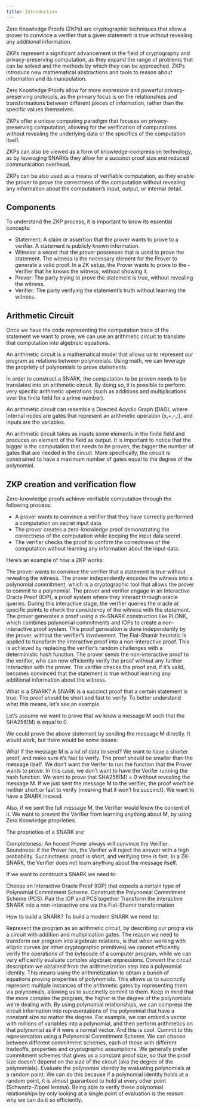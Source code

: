 ```yaml
---
title: Introduction
---
```



Zero Knowledge Proofs (ZKPs) are cryptographic techniques that allow a prover to convince a verifier that a given statement is true without revealing any additional information.

ZKPs represent a significant advancement in the field of cryptography and privacy-preserving computation, as they expand the range of problems that can be solved and the methods by which they can be approached. ZKPs introduce new mathematical abstractions and tools to reason about information and its manipulation.

Zero Knowledge Proofs allow for more expressive and powerful privacy-preserving protocols, as the primary focus is on the relationships and transformations between different pieces of information, rather than the specific values themselves.

ZKPs offer a unique computing paradigm that focuses on privacy-preserving computation, allowing for the verification of computations without revealing the underlying data or the specifics of the computation itself.

ZKPs can also be viewed as a form of knowledge-compression technology, as by leveraging SNARKs they allow for a succinct proof size and reduced communication overhead.

ZKPs can be also used as a means of verifiable computation, as they enable the prover to prove the correctness of the computation without revealing any information about the computation’s input, output, or internal detail.

## Components

To understand the ZKP process, it is important to know its essential concepts:
- Statement: A claim or assertion that the prover wants to prove to a verifier. A statement is publicly known information.
- Witness: a secret that the prover possesses that is used to prove the statement. The witness is the necessary element for the Prover to generate a valid proof. In a ZK setup, the Prover wants to prove to the - Verifier that he knows the witness, without showing it.
- Prover: The party trying to prove the statement is true, without revealing the witness.
- Verifier: The party verifying the statement’s truth without learning the witness.

## Arithmetic Circuit

Once we have the code representing the computation trace of the statement we want to prove, we can use an arithmetic circuit to translate that computation into algebraic equations.

An arithmetic circuit is a mathematical model that allows us to represent our program as relations between polynomials. Using math, we can leverage the propriety of polynomials to prove statements.

In order to construct a SNARK, the computation to be proven needs to be translated into an arithmetic circuit. By doing so, it is possible to perform very specific arithmetic operations (such as additions and multiplications over the finite field for a prime number). 

An arithmetic circuit can resemble a Directed Acyclic Graph (DAG), where Internal nodes are gates that represent an arithmetic operation (x,+,-,:), and inputs are the variables.

An arithmetic circuit takes as inputs some elements in the finite field and produces an element of the field as output. It is important to notice that the bigger is the computation that needs to be proven, the bigger the number of gates that are needed in the circuit. More specifically, the circuit is constrained to have a maximum number of gates equal to the degree of the polynomial.

## ZKP creation and verification flow

Zero-knowledge proofs achieve verifiable computation through the following process:

- A prover wants to convince a verifier that they have correctly performed a computation on secret input data.
- The prover creates a zero-knowledge proof demonstrating the correctness of the computation while keeping the input data secret.
- The verifier checks the proof to confirm the correctness of the computation without learning any information about the input data.


Here’s an example of how a ZKP works:

The prover wants to convince the verifier that a statement is true without revealing the witness.
The prover independently encodes the witness into a polynomial commitment, which is a cryptographic tool that allows the prover to commit to a polynomial.
The prover and verifier engage in an Interactive Oracle Proof (IOP), a proof system where they interact through oracle queries. During this interactive stage, the verifier queries the oracle at specific points to check the consistency of the witness with the statement.
The prover generates a proof using a zk-SNARK construction like PLONK, which combines polynomial commitments and IOPs to create a non-interactive proof system. This proof generation is done independently by the prover, without the verifier’s involvement.
The Fiat-Shamir heuristic is applied to transform the interactive proof into a non-interactive proof. This is achieved by replacing the verifier’s random challenges with a deterministic hash function.
The prover sends the non-interactive proof to the verifier, who can now efficiently verify the proof without any further interaction with the prover.
The verifier checks the proof and, if it’s valid, becomes convinced that the statement is true without learning any additional information about the witness.

What is a SNARK?
A SNARK is a succinct proof that a certain statement is true. The proof should be short and fast to verify. To better understand what this means, let’s see an example.

Let’s assume we want to prove that we know a message M such that the SHA256(M) is equal to 0.

We could prove the above statement by sending the message M directly. It would work, but there would be some issues:

What if the message M is a lot of data to send? We want to have a shorter proof, and make sure it’s fast to verify. The proof should be smaller than the message itself.
We don’t want the Verifer to run the function that the Prover wants to prove. In this case, we don’t want to have the Verifer running the hash function.
We want to prove that SHA256(M) = 0 without revealing the message M.
If we just sent the message M to the verifier, the proof won’t be neither short or fast to verify (meaning that it won’t be succinct). We want to have a SNARK instead.

Also, if we sent the full message M, the Verifier would know the content of it. We want to prevent the Verifier from learning anything about M, by using Zero Knowledge proprieties.

The proprieties of a SNARK are:

Completeness: An honest Prover always will convince the Verifier.
Soundness: if the Prover lies, the Verifier will reject the answer with a high probability.
Succinctness: proof is short, and verifying time is fast.
In a ZK-SNARK, the Verifier does not learn anything about the message itself.

If we want to construct a SNARK we need to:

Choose an Interactive Oracle Proof (IOP) that expects a certain type of Polynomial Commitment Scheme.
Construct the Polynomial Commitment Scheme (PCS).
Pair the IOP and PCS together
Transform the interactive SNARK into a non-interactive one via the Fiat-Shamir transformation


How to build a SNARK?
To build a modern SNARK we need to:

Represent the program as an arithmetic circuit, by describing our progra via a circuit with addition and multiplication gates. The reason we need to transform our program into algebraic relations, is that when working with elliptic curves (or other cryptographic primitives) we cannot efficiently verify the operations of the bytecode of a computer program, while we can very efficiently evaluate complex algebraic expressions.
Convert the circuit description we obtained from the arithmetization step into a polynomial identity. This means using the arithmetization to obtain a bunch of equations proving properties of polynomials. This allows us to succinctly represent multiple instances of the arithmetic gates by representing them via polynomials, allowing us to succinctly commit to them. Keep in mind that the more complex the program, the higher is the degree of the polynomials we’re dealing with. By using polynomial relationships, we can compress the circuit information into representations of the polynomial that have a constant size no matter the degree. For example, we can embed a vector with millions of variables into a polynomial, and then perform arithmetics on that polynomial as if it were a normal vector. And this is cool.
Commit to this representation using a Polynomial Commitment Scheme. We can choose between different commitment schemes, each of those with different tradeoffs, properties and cryptographic assumptions. We generally prefer commitment schemes that gives us a constant proof size, so that the proof size doesn’t depend on the size of the circuit (aka the degree of the polynomials).
Evaluate the polynomial identity by evaluating polynomials at a random point. We can do this because if a polynomial identity holds at a random point, it is almost guaranteed to hold at every other point (Schwartz–Zippel lemma). Being able to verify these polynomial relationships by only looking at a single point of evaluation is the reason why we can do it so efficiently.
